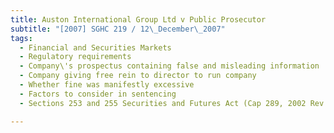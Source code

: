 ```yaml
---
title: Auston International Group Ltd v Public Prosecutor 
subtitle: "[2007] SGHC 219 / 12\_December\_2007"
tags:
  - Financial and Securities Markets
  - Regulatory requirements
  - Company\'s prospectus containing false and misleading information
  - Company giving free rein to director to run company
  - Whether fine was manifestly excessive
  - Factors to consider in sentencing
  - Sections 253 and 255 Securities and Futures Act (Cap 289, 2002 Rev Ed)

---
```


